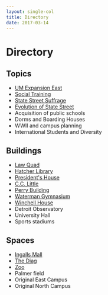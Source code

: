 ```yaml
---
layout: single-col
title: Directory
date: 2017-03-14
---
```


# Directory

## Topics
- [UM Expansion East](essays/um-expansion-east)
- [Social Training](essays/social-training)
- [State Street Suffrage](essays/state-street-suffrage)
- [Evolution of State Street](/summaries/evolution-of-state-street)
- Acquisition of public schools
- Dorms and Boarding Houses
- WWII and campus planning
- International Students and Diversity

## Buildings
- [Law Quad](essays/law-quad)
- [Hatcher Library](/blurbs/hatcher-library)
- [President's House](/blurbs/presidents-house)
- [C.C. Little](essays/cclittle)
- [Perry Building](/summaries/perrybuilding)
- [Waterman Gymnasium](/summaries/watermangymnasium)
- [Winchell House](/summaries/winchell-house)
- Detroit Observatory
- University Hall
- Sports stadiums

## Spaces
- [Ingalls Mall](essays/ingalls-mall)
- [The Diag](essays/diag)
- [Zoo](/blurbs/zoo)
- Palmer field
- Original East Campus
- Original North Campus
